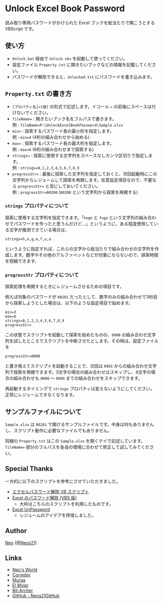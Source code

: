 # Unlock Excel Book Password

読み取り専用パスワードがかけられた Excel ブックを総当たりで開こうとする VBScript です。

## 使い方

- `Unlock.bat` 経由で `Unlock.vbs` を起動して使ってください。
- 設定ファイル `Property.txt` に開きたいブックなどの情報を記載してください。
- パスワードが解除できると、`Unlocked.txt` にパスワードを書き込みます。

## `Property.txt` の書き方

- `[プロパティ名]=[値]` の形式で記述します。イコール `=` の前後にスペースは付けないでください。
- `fileName=` : 開きたいブック名をフルパスで書きます。  
例 : `fileName=P:\UnlockExcelBookPassword\Sample.xlsx`
- `min=` : 探索するパスワード長の最小桁を指定します。  
例 : `min=4` (4桁の組み合わせから始める)
- `max=` : 探索するパスワード長の最大桁を指定します。  
例 : `max=6` (6桁の組み合わせまで探索する)
- `strings=` : 探索に使用する文字列をスペースなしカンマ区切りで指定します。  
例 : `strings=0,1,2,3,4,5,6,7,8,9`
- `progressStr=` : 最後に探索した文字列を指定しておくと、次回起動時にこの文字列からレジュームして探索を再開します。任意設定項目なので、不要なら `progressStr=` と空にしておいてください。  
例 : `progressStr=00200` (`00200` という文字列から探索を再開する)

### `strings` プロパティについて

探索に使用する文字列を指定できます。「`hoge` と `fuga` という文字列の組み合わせでパスワードを作ったと思うんだけど…」というように、ある程度使用している文字が推測できている場合は、

```
strings=h,o,g,e,f,u,a
```

というように指定すれば、これらの文字から総当たりで組み合わせの文字列を作成します。数字やその他のアルファベットなどが対象にならないので、探索時間を短縮できます。

### `progressStr` プロパティについて

探索処理を再開するときにレジュームさせるための項目です。

例えば対象のパスワードが `00201` だったとして、数字のみの組み合わせで3桁目から探索しようとした場合は、以下のような設定項目で始めます。

```
min=3
max=6
strings=0,1,2,3,4,5,6,7,8,9
progressStr=
```

この状態でスクリプトを起動して探索を始めたものの、`0900` の組み合わせ文字列を試したところでスクリプトを中断させたとします。その時は、設定ファイルを

```
progressStr=0900
```

と書き換えてスクリプトを起動することで、次回は `0901` からの組み合わせ文字列で探索を再開できます。3文字の場合の組み合わせはスキップし、4文字の場合の組み合わせも `0000` ～ `0900` までの組み合わせをスキップできます。

再起動するタイミングで `strings` プロパティは変えないようにしてください。正常にレジュームできなくなります。

## サンプルファイルについて

`Sample.xlsx` は `00201` で開けるサンプルファイルです。中身は何もありませんし、スクリプト動作に必要なファイルでもありません。

同梱の `Property.txt` はこの `Sample.xlsx` を開くテイで記述しています。`fileName=` 部分のフルパスを各自の環境に合わせて修正して試してみてください。

## Special Thanks

一方的に以下のスクリプトを参考にさせていただきました。

- [エクセルパスワード解除 VB スクリプト](https://gist.github.com/toagit/b83d6fb3670045745caa)
- [Excel のパスワード解除 (VBS 版)](http://n73.jugem.jp/?eid=22)
    - 大枠はこちらのスクリプトを利用したものです。
- [Excel UnPassword](http://www.acchi.cc/soft/eup/index.html)
    - レジュームのアイデアを拝借しました。


## Author

[Neo](http://neo.s21.xrea.com/) ([@Neos21](https://twitter.com/neos21))


## Links

- [Neo's World](http://neo.s21.xrea.com/)
- [Corredor](http://neos21.hatenablog.com/)
- [Murga](http://neos21.hatenablog.jp/)
- [El Mylar](http://neos21.hateblo.jp/)
- [Bit-Archer](http://bit-archer.hatenablog.com/)
- [GitHub - Neos21GitHub](https://github.com/Neos21GitHub/)

